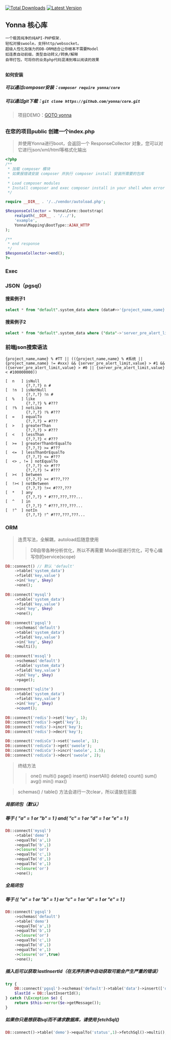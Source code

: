 [![Total Downloads](https://img.shields.io/packagist/dm/yonna/core.svg)](https://packagist.org/packages/yonna/core)
[![Latest Version](http://img.shields.io/packagist/v/yonna/core.svg)](https://packagist.org/packages/yonna/core)

## Yonna 核心库

```
一个极其纯净的纯API-PHP框架.
轻松对接swoole，支持http/websocket。
超级人性化及强力的DB-ORM结合让你根本不需要Model
如连表自动前缀，类型自动转义/转换/解释
自带打包，可将你的业务php代码混淆到难以阅读的效果
```

## 

#### 如何安装

##### 可以通过composer安装：`composer require yonna/core`

##### 可以通过git下载：`git clone https://github.com/yonna/core.git`

> 项目DEMO：[GOTO yonna](https://github.com/yonna-framework/yonna)

## 

### 在您的项目public 创建一个index.php
> 并使用Yonna进行boot，会返回一个 ResponseCollector 对象，您可以对它进行json/xml/html等格式化输出
```php
<?php
/**
 * 加载 composer 模块
 * 如果报错请安装 composer 并执行 composer install 安装所需要的包库
 *
 * Load composer modules
 * Install composer and exec composer install in your shell when error throw.
 */

require __DIR__ . '/../vendor/autoload.php';

$ResponseCollector = Yonna\Core::bootstrap(
    realpath(__DIR__ . '/../'),
    'example',
    Yonna\Mapping\BootType::AJAX_HTTP
);

/**
 * end response
 */
$ResponseCollector->end();
?>
```

### Exec

### JSON（pgsql）
#### 搜索例子1
```sql
select * from "default".system_data where (data#>>'{project_name,name}')::text like '%系统%';
```
#### 搜索例子2
```sql
select * from "default".system_data where ("data"->'server_pre_alert_limit'->'value')::text::int > 5;
```

### 前端json搜索语法
`
{project_name,name} % #TT || (({project_name,name} % #系统 || {project_name,name} != #xxx) && {server_pre_alert_limit,value} > #1 && ({server_pre_alert_limit,value} > #0 || {server_pre_alert_limit,value} < #100000000))
`
```
[  n   ] isNull
         {?,?,?} n #
[  !n  ] isNotNull
         {?,?,?} !n #
[  %   ] like
         {?,?,?} % #???
[  !%  ] notLike
         {?,?,?} !% #???
[  =   ] equalTo
         {?,?,?} = #???
[  >   ] greaterThan
         {?,?,?} > #???
[  <   ] lessThan
         {?,?,?} < #???
[  >=  ] greaterThanOrEqualTo
         {?,?,?} >= #???
[  <=  ] lessThanOrEqualTo
         {?,?,?} <= #???
[  <> , != ] notEqualTo
         {?,?,?} <> #???
         {?,?,?} != #???
[  ><  ] between
         {?,?,?} >< #???,???
[  !>< ] notBetween
         {?,?,?} !>< #???,???
[  *   ] any
         {?,?,?} * #???,???,???...
[  ^   ] in
         {?,?,?} ^ #???,???,???...
[  !^  ] notIn
         {?,?,?} !^ #???,???,???...
```

### ORM

> 连贯写法，全解耦，autoload后随意使用
>> DB自带各种分析优化，所以不再需要 Model层进行优化，可专心编写你的service(scope)

```php
DB::connect() // 默认 'default'
    ->table('system_data')
    ->field('key,value')
    ->in('key', $key)
    ->one();
    
DB::connect('mysql')
    ->table('system_data')
    ->field('key,value')
    ->in('key', $key）
    ->one();
    
DB::connect('pgsql')
    ->schemas('default')
    ->table('system_data')
    ->field('key,value')
    ->in('key', $key)
    ->multi();
    
DB::connect('mssql')
    ->schemas('default')
    ->table('system_data')
    ->field('key,value')
    ->in('key', $key)
    ->page();
    
DB::connect('sqlite')
    ->table('system_data')
    ->field('key,value')
    ->in('key', $key)
    ->count();
    
DB::connect('redis')->set('key', 1);
DB::connect('redis')->get('key');
DB::connect('redis')->incr('key');
DB::connect('redis')->decr('key');

DB::connect('redisCo')->set('swoole', 1);
DB::connect('redisCo')->get('swoole');
DB::connect('redisCo')->incr('swoole', 1.5);
DB::connect('redisCo')->decr('swoole', 2);

```

> 终结方法
>> one() multi() page() insert() insertAll() delete() count() sum() avg() min() max()

> schemas() / table() 方法会进行一次clear，所以请放在前面

##### 局部闭包（默认）
##### 等于 ( "a" = 1 or "b" = 1 ) and( "c" = 1 or "d" = 1 or "e" = 1 )
```php
DB::connect('mysql')
    ->table('demo')
    ->equalTo('a',1)
    ->equalTo('b',1)
    ->closure('or')
    ->equalTo('c',1)
    ->equalTo('d',1)
    ->equalTo('e',1)
    ->closure('or')
    ->one();
```
##### 全局闭包
##### 等于 (( "a" = 1 or "b" = 1 ) or "c" = 1 or "d" = 1 or "e" = 1 ) 
```php
DB::connect('pgsql')
    ->schemas('default')
    ->table('demo')
    ->equalTo('a',1)
    ->equalTo('b',1)
    ->closure('or')
    ->equalTo('c',1)
    ->equalTo('d',1)
    ->equalTo('e',1)
    ->closure('or',true)
    ->one();
```


##### 插入后可以获取 lastInsertId（在无序列表中自动获取可能会产生严重的错误）
```php
try {
    DB::connect('pgsql')->schemas('default')->table('data')->insert(['data' => 1]);
    $lastId = DB::lastInsertId();
} catch (\Exception $e) {
    return $this->error($e->getMessage());
}
```

##### 如果你只是想获取sql而不请求数据库，请使用 fetchSql()
```php
DB::connect()->table('demo')->equalTo('status',1)->fetchSql()->multi();
```